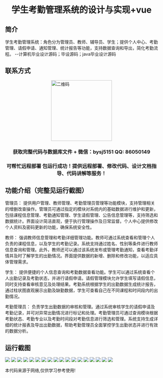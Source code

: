<p><h1 align="center">学生考勤管理系统的设计与实现+vue</h1></p>

## 简介
学生考勤管理系统：角色分为管理员、教师、辅导员、学生；提供个人中心、考勤管理、请假申请、通知管理、统计报告等功能，支持数据查询和导出，简化考勤流程。    --计算机毕业设计源码；毕设源码；java毕业设计源码


## 联系方式
<img src="https://bs-1329754181.cos.ap-shanghai.myqcloud.com/wx.jpg" alt="二维码" style="display: block; margin: 0 auto;" width="200px">
<p><h3 align="center">获取完整代码与数据库文件 + 微信：bysj5151 QQ: 86050149</h3></p>
<p><h3 align="center">可帮忙远程部署 包运行成功！提供远程部署、修改代码、设计文档指导、代码讲解等服务！</h3></p>

## 功能介绍（完整见运行截图）
管理员： 提供用户管理、教师管理、考勤管理员管理等功能模块，支持管理相关的增删改查操作。管理员可通过指定的模块对系统内的基础数据进行维护和更新，包括课程信息管理、考勤通知管理、学生请假管理、公告信息管理等，支持筛选和数据统计。界面设计简洁直观，便于执行管理操作及日常监督。个人中心提供修改个人资料及密码更新的功能，确保系统安全性。

教师： 强调教师信息管理和考勤详细管理功能。教师可通过系统查看和管理个人负责的课程信息，以及学生的考勤记录。系统支持通过姓名、性别等条件进行教师信息查询和管理。此外，教师还可以通过该系统发布或管理考勤通知，查看考勤详情并及时了解学生的出勤情况。界面提供数据的新增、删除和修改功能，以适应具体管理需求。

学生： 提供便捷的个人信息查询和考勤数据查看功能。学生可以通过系统查看个人出勤记录及考勤状态，并进行请假申请。请假管理模块允许学生填写请假信息，同时支持查看审核意见及处理结果。考勤系统根据学生的出勤数据生成统计报告，通过柱状图直观展示出勤及缺勤数据，学生可查看自己在不同课程和时间段内的出勤情况。

考勤管理员： 负责学生出勤数据的审核和管理。通过系统审核学生的请假申请及考勤记录，并可对异常出勤情况进行标记和处理。考勤管理员可通过查询模块根据考勤状态、考勤专业以及考勤时间段对考勤信息进行筛选和管理。系统支持生成详细的统计报表及导出出勤数据，帮助考勤管理员全面掌控学生出勤状态并进行有效的数据分析。


## 运行截图
![](https://bs-1329754181.cos.ap-shanghai.myqcloud.com/ssm/StudentAttendanceManagementSystem/img/001.jpg)
![](https://bs-1329754181.cos.ap-shanghai.myqcloud.com/ssm/StudentAttendanceManagementSystem/img/002.jpg)
![](https://bs-1329754181.cos.ap-shanghai.myqcloud.com/ssm/StudentAttendanceManagementSystem/img/003.jpg)
![](https://bs-1329754181.cos.ap-shanghai.myqcloud.com/ssm/StudentAttendanceManagementSystem/img/004.jpg)
![](https://bs-1329754181.cos.ap-shanghai.myqcloud.com/ssm/StudentAttendanceManagementSystem/img/005.jpg)
![](https://bs-1329754181.cos.ap-shanghai.myqcloud.com/ssm/StudentAttendanceManagementSystem/img/006.jpg)
![](https://bs-1329754181.cos.ap-shanghai.myqcloud.com/ssm/StudentAttendanceManagementSystem/img/007.jpg)
![](https://bs-1329754181.cos.ap-shanghai.myqcloud.com/ssm/StudentAttendanceManagementSystem/img/008.jpg)
![](https://bs-1329754181.cos.ap-shanghai.myqcloud.com/ssm/StudentAttendanceManagementSystem/img/009.jpg)
![](https://bs-1329754181.cos.ap-shanghai.myqcloud.com/ssm/StudentAttendanceManagementSystem/img/010.jpg)
![](https://bs-1329754181.cos.ap-shanghai.myqcloud.com/ssm/StudentAttendanceManagementSystem/img/011.jpg)
![](https://bs-1329754181.cos.ap-shanghai.myqcloud.com/ssm/StudentAttendanceManagementSystem/img/012.jpg)
![](https://bs-1329754181.cos.ap-shanghai.myqcloud.com/ssm/StudentAttendanceManagementSystem/img/013.jpg)
![](https://bs-1329754181.cos.ap-shanghai.myqcloud.com/ssm/StudentAttendanceManagementSystem/img/014.jpg)
![](https://bs-1329754181.cos.ap-shanghai.myqcloud.com/ssm/StudentAttendanceManagementSystem/img/015.jpg)
![](https://bs-1329754181.cos.ap-shanghai.myqcloud.com/ssm/StudentAttendanceManagementSystem/img/016.jpg)
![](https://bs-1329754181.cos.ap-shanghai.myqcloud.com/ssm/StudentAttendanceManagementSystem/img/017.jpg)
![](https://bs-1329754181.cos.ap-shanghai.myqcloud.com/ssm/StudentAttendanceManagementSystem/img/018.jpg)

<p>本代码来源于网络,仅供学习参考使用!</p>

